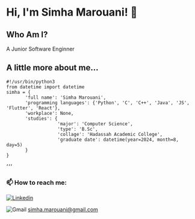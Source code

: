 # Hi, I'm Simha Marouani!  👋 #

## Who Am I? ##
A Junior Software Enginner

## A little more about me... ##
``` python3
#!/usr/bin/python3
from datetime import datetime
simha = {
       'full name': 'Simha Marouani',
       'programming languages': {'Python', 'C', 'C++', 'Java', 'JS', 'Flutter', 'React'},
       'workplace': None,
       'studies': {
                   'major': 'Computer Science',
                   'type': 'B.Sc',
                   'collage': 'Hadassah Academic College',
                   'graduate date': datetime(year=2024, month=8, day=5)                  
       }
}
```
׳׳׳
### 📫 How to reach me: ###
[![Linkedin](https://img.shields.io/badge/LinkedIn-0077B5?style=for-the-badge&logo=linkedin&logoColor=white)](https://www.linkedin.com/in/simha-marouani/)

![Gmail](https://img.shields.io/badge/Gmail-D14836?style=for-the-badge&logo=gmail&logoColor=white) simha.marouani@gmail.com

